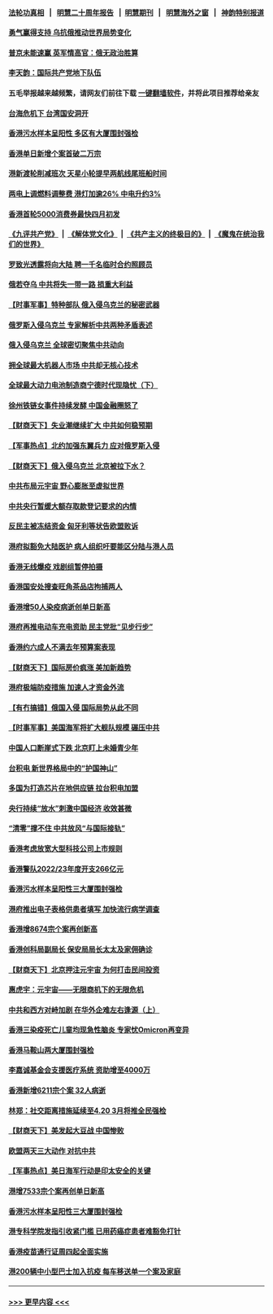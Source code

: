 #### [法轮功真相](https://github.com/gfw-breaker/truth/blob/master/README.md?t=0) &nbsp;&nbsp;|&nbsp;&nbsp; [明慧二十周年报告](https://github.com/gfw-breaker/mh-reports/blob/master/README.md?t=0) &nbsp;&nbsp;|&nbsp;&nbsp;[明慧期刊](https://github.com/gfw-breaker/mh-qikan) &nbsp;&nbsp;|&nbsp;&nbsp; [明慧海外之窗](https://github.com/gfw-breaker/mh-news/blob/master/README.md?t=0) &nbsp;&nbsp;|&nbsp;&nbsp; [神韵特别报道](https://github.com/gfw-breaker/mh-news/blob/master/shenyun.md?t=0)
#### [勇气赢得支持 乌抗俄推动世界局势变化](../pages/nsc415/n13612307.md?t=03010850) 
#### [普京未能速赢 英军情高官：俄无政治胜算](../pages/nsc415/n13612266.md?t=03010850) 
#### [李天韵：国际共产党地下队伍](../pages/nsc415/n13611808.md?t=03010850) 
#### 五毛举报越来越频繁，请网友们前往下载 [一键翻墙软件](https://github.com/gfw-breaker/ssr-accounts)，并将此项目推荐给亲友
#### [台海危机下 台湾国安洞开](../pages/nsc415/n13611651.md?t=03010850) 
#### [香港污水样本呈阳性 多区有大厦围封强检](../pages/nsc415/n13609703.md?t=03010850) 
#### [香港单日新增个案首破二万宗](../pages/nsc415/n13609761.md?t=03010850) 
#### [港新渡轮削减班次 天星小轮提早两航线尾班船时间](../pages/nsc415/n13609741.md?t=03010850) 
#### [两电上调燃料调整费 港灯加逾26% 中电升约3%](../pages/nsc415/n13609714.md?t=03010850) 
#### [香港首轮5000消费券最快四月初发](../pages/nsc415/n13609622.md?t=03010850) 
#### [《九评共产党》](https://github.com/begood0513/9ping.md/blob/master/README.md) &nbsp;|&nbsp; [《解体党文化》](../../../../jtdwh.md/blob/master/README.md)  &nbsp;|&nbsp; [《共产主义的终极目的》](../../../../gczydzjmd.md/blob/master/README.md) &nbsp;|&nbsp; [《魔鬼在统治我们的世界》](../../../../mgztzwmdsj.md/blob/master/README.md) 
#### [罗致光透露将向大陆 聘一千名临时合约照顾员](../pages/nsc415/n13609681.md?t=03010850) 
#### [俄若夺乌 中共将失一带一路 损重大利益](../pages/nsc415/n13608949.md?t=03010850) 
#### [【时事军事】特种部队 俄入侵乌克兰的秘密武器](../pages/nsc415/n13607632.md?t=03010850) 
#### [俄罗斯入侵乌克兰 专家解析中共两种矛盾表述](../pages/nsc415/n13607472.md?t=03010850) 
#### [俄入侵乌克兰 全球密切聚焦中共动向](../pages/nsc415/n13608835.md?t=03010850) 
#### [拥全球最大机器人市场 中共却无核心技术](../pages/nsc415/n13608785.md?t=03010850) 
#### [全球最大动力电池制造商宁德时代现隐忧（下）](../pages/nsc415/n13608727.md?t=03010850) 
#### [徐州铁链女事件持续发酵 中国金融圈怒了](../pages/nsc415/n13608596.md?t=03010850) 
#### [【财商天下】失业潮继续扩大 中共如何稳预期](../pages/nsc415/n13607594.md?t=03010850) 
#### [【军事热点】北约加强东翼兵力 应对俄罗斯入侵](../pages/nsc415/n13606496.md?t=03010850) 
#### [【财商天下】俄入侵乌克兰 北京被拉下水？](../pages/nsc415/n13605539.md?t=03010850) 
#### [中共布局元宇宙 野心膨胀至虚拟世界](../pages/nsc415/n13605494.md?t=03010850) 
#### [中共央行暂缓大额存取款登记要求的内情](../pages/nsc415/n13605427.md?t=03010850) 
#### [反民主被冻结资金 匈牙利等状告欧盟败诉](../pages/nsc415/n13605272.md?t=03010850) 
#### [港府拟豁免大陆医护 病人组织吁要能区分陆与港人员](../pages/nsc415/n13603421.md?t=03010850) 
#### [香港无线爆疫 戏剧组暂停拍摄](../pages/nsc415/n13603437.md?t=03010850) 
#### [香港国安处搜查旺角茶品店拘捕两人](../pages/nsc415/n13603422.md?t=03010850) 
#### [香港增50人染疫病逝创单日新高](../pages/nsc415/n13603385.md?t=03010850) 
#### [港府再推电动车充电资助 民主党批“见步行步”](../pages/nsc415/n13603364.md?t=03010850) 
#### [香港约六成人不满去年预算案表现](../pages/nsc415/n13603347.md?t=03010850) 
#### [【财商天下】国际房价疯涨 美加新趋势](../pages/nsc415/n13602673.md?t=03010850) 
#### [港府极端防疫措施 加速人才资金外流](../pages/nsc415/n13602195.md?t=03010850) 
#### [【有冇搞错】俄国入侵  国际局势从此不同](../pages/nsc415/n13601589.md?t=03010850) 
#### [【时事军事】美国海军将扩大舰队规模 碾压中共](../pages/nsc415/n13599656.md?t=03010850) 
#### [中国人口断崖式下跌 北京盯上未婚青少年](../pages/nsc415/n13601064.md?t=03010850) 
#### [台积电 新世界格局中的“护国神山”](../pages/nsc415/n13566613.md?t=03010850) 
#### [多国为打造芯片在地供应链 拉台积电加盟](../pages/nsc415/n13600899.md?t=03010850) 
#### [央行持续“放水”刺激中国经济 收效甚微](../pages/nsc415/n13600802.md?t=03010850) 
#### [“清零”撑不住 中共放风“与国际接轨”](../pages/nsc415/n13600644.md?t=03010850) 
#### [香港考虑放宽大型科技公司上市规则](../pages/nsc415/n13600654.md?t=03010850) 
#### [香港警队2022/23年度开支266亿元](../pages/nsc415/n13600637.md?t=03010850) 
#### [香港污水样本呈阳性三大厦围封强检](../pages/nsc415/n13600582.md?t=03010850) 
#### [港府推出电子表格供患者填写 加快流行病学调查](../pages/nsc415/n13600610.md?t=03010850) 
#### [香港增8674宗个案再创新高](../pages/nsc415/n13600569.md?t=03010850) 
#### [香港创科局副局长 保安局局长太太及家佣确诊](../pages/nsc415/n13600538.md?t=03010850) 
#### [【财商天下】北京押注元宇宙 为何打击民间投资](../pages/nsc415/n13599629.md?t=03010850) 
#### [惠虎宇：元宇宙——无限商机下的无限危机](../pages/nsc415/n13598037.md?t=03010850) 
#### [中共和西方对峙加剧 在华外企难左右逢源（上）](../pages/nsc415/n13599593.md?t=03010850) 
#### [香港三染疫死亡儿童均现急性脑炎 专家忧Omicron再变异](../pages/nsc415/n13597726.md?t=03010850) 
#### [香港马鞍山两大厦围封强检](../pages/nsc415/n13597742.md?t=03010850) 
#### [李嘉诚基金会支援医疗系统 资助增至4000万](../pages/nsc415/n13597720.md?t=03010850) 
#### [香港新增6211宗个案 32人病逝](../pages/nsc415/n13597702.md?t=03010850) 
#### [林郑：社交距离措施延续至4.20 3月将推全民强检](../pages/nsc415/n13597648.md?t=03010850) 
#### [【财商天下】美发起大豆战 中国惨败](../pages/nsc415/n13597058.md?t=03010850) 
#### [欧盟两天三大动作 对抗中共](../pages/nsc415/n13596916.md?t=03010850) 
#### [【军事热点】美日海军行动是印太安全的关键](../pages/nsc415/n13595827.md?t=03010850) 
#### [港增7533宗个案再创单日新高](../pages/nsc415/n13595227.md?t=03010850) 
#### [香港污水样本呈阳性三大厦围封强检](../pages/nsc415/n13595216.md?t=03010850) 
#### [港专科学院发指引收紧门槛 已用药癌症患者难豁免打针](../pages/nsc415/n13595210.md?t=03010850) 
#### [香港疫苗通行证周四起全面实施](../pages/nsc415/n13595153.md?t=03010850) 
#### [港200辆中小型巴士加入抗疫 每车移送单一个案及家庭](../pages/nsc415/n13595132.md?t=03010850) 

----
#### [ >>> 更早内容 <<< ](../indexes/nsc415-earlier.md)

